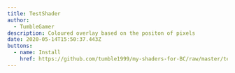 ```yaml
---
title: TestShader
author:
  - TumbleGamer
description: Coloured overlay based on the positon of pixels
date: 2020-05-14T15:50:37.443Z
buttons:
  - name: Install
    href: https://github.com/tumble1999/my-shaders-for-BC/raw/master/test-shader.bcs.json
---
```

